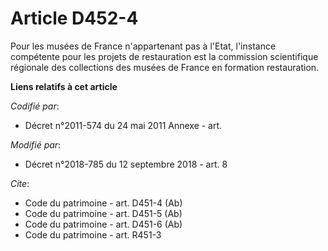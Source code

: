 # Article D452-4

Pour les musées de France n'appartenant pas à l'Etat, l'instance compétente pour les projets de restauration est la
commission scientifique régionale des collections des musées de France en formation restauration.

**Liens relatifs à cet article**

_Codifié par_:

  - Décret n°2011-574 du 24 mai 2011 Annexe - art.

_Modifié par_:

  - Décret n°2018-785 du 12 septembre 2018 - art. 8

_Cite_:

  - Code du patrimoine - art. D451-4 (Ab)
  - Code du patrimoine - art. D451-5 (Ab)
  - Code du patrimoine - art. D451-6 (Ab)
  - Code du patrimoine - art. R451-3
